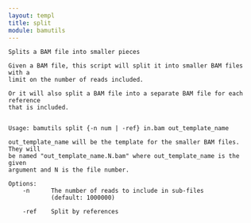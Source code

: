 ```yaml
---
layout: templ
title: split
module: bamutils
---
```

    
    Splits a BAM file into smaller pieces
    
    Given a BAM file, this script will split it into smaller BAM files with a
    limit on the number of reads included.
    
    Or it will also split a BAM file into a separate BAM file for each reference
    that is included.
    
    
    Usage: bamutils split {-n num | -ref} in.bam out_template_name
    
    out_template_name will be the template for the smaller BAM files.  They will
    be named "out_template_name.N.bam" where out_template_name is the given
    argument and N is the file number.
    
    Options:
        -n      The number of reads to include in sub-files
                (default: 1000000)
    
        -ref    Split by references
    
    
